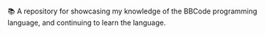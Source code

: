 📚️ A repository for showcasing my knowledge of the BBCode programming language, and continuing to learn the language. 
